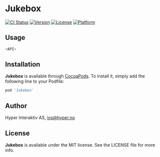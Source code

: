 # Jukebox

[![CI Status](http://img.shields.io/travis/hyperoslo/Jukebox.svg?style=flat)](https://travis-ci.org/hyperoslo/Jukebox)
[![Version](https://img.shields.io/cocoapods/v/Jukebox.svg?style=flat)](http://cocoadocs.org/docsets/Jukebox)
[![License](https://img.shields.io/cocoapods/l/Jukebox.svg?style=flat)](http://cocoadocs.org/docsets/Jukebox)
[![Platform](https://img.shields.io/cocoapods/p/Jukebox.svg?style=flat)](http://cocoadocs.org/docsets/Jukebox)

## Usage

```swift
<API>
```

## Installation

**Jukebox** is available through [CocoaPods](http://cocoapods.org). To install
it, simply add the following line to your Podfile:

```ruby
pod 'Jukebox'
```

## Author

Hyper Interaktiv AS, ios@hyper.no

## License

**Jukebox** is available under the MIT license. See the LICENSE file for more info.
